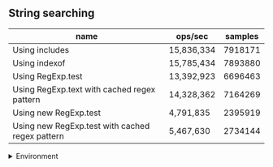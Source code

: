 ## String searching

|name|ops/sec|samples|
|-|-|-|
|Using includes|15,836,334|7918171|
|Using indexof|15,785,434|7893880|
|Using RegExp.test|13,392,923|6696463|
|Using RegExp.text with cached regex pattern|14,328,362|7164269|
|Using new RegExp.test|4,791,835|2395919|
|Using new RegExp.test with cached regex pattern|5,467,630|2734144|


<details>
<summary>Environment</summary>

* __Machine:__ linux x64 | 4 vCPUs | 7.6GB Mem
* __Run:__ Wed Oct 15 2025 23:04:10 GMT+0000 (Coordinated Universal Time)
* __Node:__ `v22.19.0`
</details>

<!--
{"environment":{"platform":"linux","arch":"x64","cpus":4,"totalMemory":7.597843170166016},"benchmarks":[{"name":"Using includes","samples":7918171,"opsSec":15836334.968667272},{"name":"Using indexof","samples":7893880,"opsSec":15785434.61605584},{"name":"Using RegExp.test","samples":6696463,"opsSec":13392923.508916227},{"name":"Using RegExp.text with cached regex pattern","samples":7164269,"opsSec":14328362.706810646},{"name":"Using new RegExp.test","samples":2395919,"opsSec":4791835.441159874},{"name":"Using new RegExp.test with cached regex pattern","samples":2734144,"opsSec":5467630.222213747}]}-->
